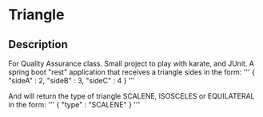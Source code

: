 # Triangle

## Description
For Quality Assurance class. 
Small project to play with karate, and JUnit. 
A spring boot "rest" application that receives a triangle sides in the form: 
'''
{
    "sideA" : 2,
    "sideB" : 3,
    "sideC" : 4
}
'''

And will return the type of triangle SCALENE, ISOSCELES or EQUILATERAL in the form: 
'''
{
    "type" : "SCALENE"
}
'''

